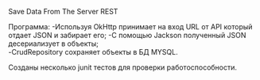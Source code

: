 Save Data From The Server REST

Программа:
 -Используя OkHttp принимает на вход URL от API который отдает JSON и забирает его;
 -С помощью  Jackson  полученный  JSON  десериализует в объекты;  
 -CrudRepository сохраняет объекты  в БД  MYSQL.

Созданы несколько junit тестов для проверки работоспособности.
 